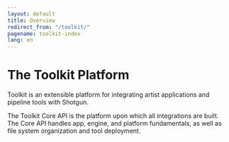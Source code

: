```yaml
---
layout: default
title: Overview
redirect_from: "/toolkit/"
pagename: toolkit-index
lang: en
---
```


# The Toolkit Platform

Toolkit is an extensible platform for integrating artist applications and pipeline tools with Shotgun.

The Toolkit Core API is the platform upon which all integrations are built. The Core API handles app, engine, and platform fundamentals, as well as file system organization and tool deployment.

